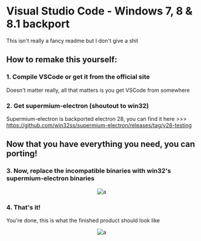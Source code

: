 # Visual Studio Code - Windows 7, 8 & 8.1 backport
This isn't really a fancy readme but I don't give a shit

## How to remake this yourself:

### 1. Compile VSCode or get it from the official site
Doesn't matter really, all that matters is you get VSCode from somewhere

### 2. Get supermium-electron (shoutout to win32)
Supermium-electron is backported electron 28, you can find it here >>> https://github.com/win32ss/supermium-electron/releases/tag/v28-testing

## Now that you have everything you need, you can porting!

### 3. Now, replace the incompatible binaries with win32's supermium-electron binaries


<p align="center">
  <img alt="a" src="https://github.com/AiekDev/vscode-win7/assets/145149166/52a239ec-205e-4b0a-9f89-98124d2b39eb">
</p>

### 4. That's it!

You're done, this is what the finished product should look like

<p align="center">
  <img alt="a" src="https://github.com/AiekDev/vscode-win7/assets/145149166/e654c6db-d8b5-4898-a2a9-b35049f1ab63">
